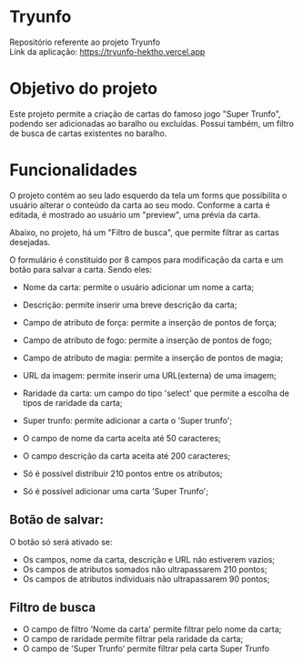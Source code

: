 # Tryunfo
Repositório referente ao projeto Tryunfo
<br>
Link da aplicação: https://tryunfo-hektho.vercel.app
# Objetivo do projeto
Este projeto permite a criação de cartas do famoso jogo "Super Trunfo", podendo ser adicionadas ao baralho ou excluídas. Possui também, um filtro de busca de cartas existentes no baralho.

# Funcionalidades

O projeto contém ao seu lado esquerdo da tela um forms que possibilita o usuário alterar o conteúdo da carta ao seu modo. Conforme a carta é editada, é mostrado ao usuário um "preview", uma prévia da carta.

Abaixo, no projeto, há um "Filtro de busca", que permite filtrar as cartas desejadas.

O formulário é constituído por 8 campos para modificação da carta e um botão para salvar a carta. Sendo eles: 
- Nome da carta: permite o usuário adicionar um nome a carta;
- Descrição: permite inserir uma breve descrição da carta;
- Campo de atributo de força: permite a inserção de pontos de força;
- Campo de atributo de fogo: permite a inserção de pontos de fogo;
- Campo de atributo de magia: permite a inserção de pontos de magia;
- URL da imagem: permite inserir uma URL(externa) de uma imagem;
- Raridade da carta: um campo do tipo 'select' que permite a escolha de tipos de raridade da carta;
- Super trunfo: permite adicionar a carta o 'Super trunfo';

- O campo de nome da carta aceita até 50 caracteres;
- O campo descrição da carta aceita até 200 caracteres;
- Só é possível distribuir 210 pontos entre os atributos;
- Só é possível adicionar uma carta 'Super Trunfo';

## Botão de salvar:
O botão só será ativado se:

- Os campos, nome da carta, descrição e URL não estiverem vazios;
- Os campos de atributos somados não ultrapassarem 210 pontos;
- Os campos de atributos individuais não ultrapassarem 90 pontos;

## Filtro de busca

- O campo de filtro 'Nome da carta' permite filtrar pelo nome da carta;
- O campo de raridade permite filtrar pela raridade da carta;
- O campo de 'Super Trunfo' permite filtrar pela carta Super Trunfo


